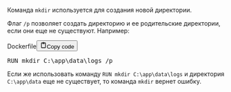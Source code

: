 <p>Команда <code>mkdir</code> используется для создания новой директории.</p>
<p>Флаг <code>/p</code> позволяет создать директорию и ее родительские директории, если они еще не существуют. 
Например:</p>
<div class="code_element"><div class="lang_line"><text>Dockerfile</text><button class="copy_code_button" onclick="CopyCode(this)"><svg style="width: 1.2em;height: 1.2em;" aria-hidden="true" xmlns="http://www.w3.org/2000/svg" fill="none" viewBox="0 0 24 24"><path stroke="currentColor" stroke-linecap="round" stroke-linejoin="round" stroke-width="2" d="M15 4h3a1 1 0 0 1 1 1v15a1 1 0 0 1-1 1H6a1 1 0 0 1-1-1V5a1 1 0 0 1 1-1h3m0 3h6m-5-4v4h4V3h-4Z"/></svg><text>Copy code</text></button></div><div class="code language-Dockerfile"><div class="highlight"><pre><span></span><span class="k">RUN</span><span class="w"> </span>mkdir<span class="w"> </span>C:<span class="se">\a</span>pp<span class="se">\d</span>ata<span class="se">\l</span>ogs<span class="w"> </span>/p
</pre></div></div></div>

<p>Если же использовать команду <code>RUN mkdir C:\app\data\logs</code> 
и директория <code>C:\app\data</code> еще не существует, то команда <code>mkdir</code> вернет ошибку.</p>